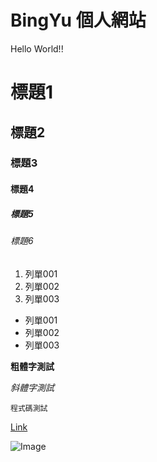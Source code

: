 # BingYu 個人網站

Hello World!!

# 標題1
## 標題2
### 標題3
#### 標題4
##### 標題5
###### 標題6

1. 列單001
2. 列單002
3. 列單003

- 列單001
- 列單002
- 列單003

**粗體字測試** 

_斜體字測試_ 

`程式碼測試`

[Link](https://bing-yu.blogspot.com/) 

![Image](https://stickershop.line-scdn.net/stickershop/v1/product/7834/LINEStorePC/main.png;compress=true)